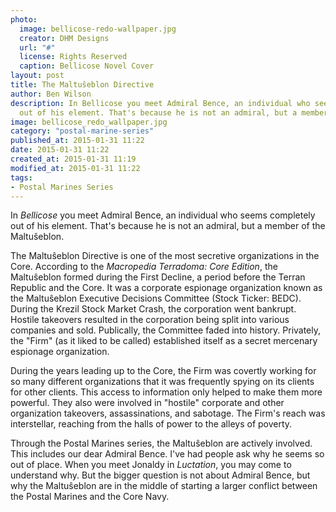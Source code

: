 ```yaml
---
photo:
  image: bellicose-redo-wallpaper.jpg
  creator: DHM Designs
  url: "#"
  license: Rights Reserved
  caption: Bellicose Novel Cover
layout: post
title: The Maltuŝeblon Directive
author: Ben Wilson
description: In Bellicose you meet Admiral Bence, an individual who seems completely
  out of his element. That's because he is not an admiral, but a member of the Maltuŝeblon.
image: bellicose_redo_wallpaper.jpg
category: "postal-marine-series"
published_at: 2015-01-31 11:22
date: 2015-01-31 11:22
created_at: 2015-01-31 11:19
modified_at: 2015-01-31 11:22
tags:
- Postal Marines Series
---
```

<!--Lead Paragraph-->

In *Bellicose* you meet Admiral Bence, an individual who seems completely out of his element. That's because he is not an admiral, but a member of the Maltuŝeblon.

<!-- more -->
The Maltuŝeblon Directive is one of the most secretive organizations in the Core. According to the *Macropedia Terradoma: Core Edition*, the Maltuŝeblon formed during the First Decline, a period before the Terran Republic and the Core. It was a corporate espionage organization known as the Maltuŝeblon Executive Decisions Committee (Stock Ticker: BEDC). During the Krezil Stock Market Crash, the corporation went bankrupt. Hostile takeovers resulted in the corporation being split into various companies and sold. Publically, the Committee faded into history. Privately, the "Firm" (as it liked to be called) established itself as a secret mercenary espionage organization.

During the years leading up to the Core, the Firm was covertly working for so many different organizations that it was frequently spying on its clients for other clients. This access to information only helped to make them more powerful. They also were involved in "hostile" corporate and other organization takeovers, assassinations, and sabotage. The Firm's reach was interstellar, reaching from the halls of power to the alleys of poverty.

Through the Postal Marines series, the Maltuŝeblon are actively involved. This includes our dear Admiral Bence. I've had people ask why he seems so out of place. When you meet Jonaldy in *Luctation*, you may come to understand why. But the bigger question is not about Admiral Bence, but why the Maltuŝeblon are in the middle of starting a larger conflict between the Postal Marines and the Core Navy.
